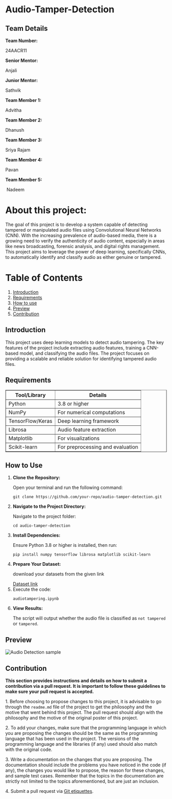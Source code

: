 # Audio-Tamper-Detection
<h2>Team Details</h2>
<b>Team Number: </b><p>24AACR11</p>
<b>Senior Mentor:</b><p> Anjali </p>
<b>Junior Mentor:</b><p> Sathvik</p>
<b>Team Member 1:</b><p> Advitha</p>
<b>Team Member 2:</b><p> Dhanush</p>
<b>Team Member 3:</b><p> Sriya Rajam</p>
<b>Team Member 4:</b><p> Pavan</p>
<b>Team Member 5:</b><p> Nadeem</p>

<h1>About this project:</h1>
<p>The goal of this project is to develop a system capable of detecting tampered or manipulated audio files using Convolutional Neural Networks (CNN). With the increasing prevalence of audio-based media, there is a growing need to verify the authenticity of audio content, especially in areas like news broadcasting, forensic analysis, and digital rights management. This project aims to leverage the power of deep learning, specifically CNNs, to automatically identify and classify audio as either genuine or tampered.</p>

<h1>Table of Contents</h1>
    <ol>
        <li><a href="#introduction">Introduction</a></li>
        <li><a href="#requirements">Requirements</a></li>
        <li><a href="#howuse">How to use</a></li>
        <li><a href="#preview">Preview</a></li>
        <li><a href="#contribution">Contribution</a></li>
    </ol>
<h2 id="introduction">Introduction</h2>
    <p>
        This project uses deep learning models to detect audio tampering. The key features of the project 
        include extracting audio features, training a CNN-based model, and classifying the audio files. 
        The project focuses on providing a scalable and reliable solution for identifying tampered audio files.
    </p>
<h2 id="requirements">Requirements</h2>
    <table border="1" cellspacing="0" cellpadding="5">
        <thead>
            <tr>
                <th>Tool/Library</th>
                <th>Details</th>
            </tr>
        </thead>
        <tbody>
            <tr>
                <td>Python</td>
                <td>3.8 or higher</td>
            </tr>
            <tr>
                <td>NumPy</td>
                <td>For numerical computations</td>
            </tr>
            <tr>
                <td>TensorFlow/Keras</td>
                <td>Deep learning framework</td>
            </tr>
            <tr>
                <td>Librosa</td>
                <td>Audio feature extraction</td>
            </tr>
            <tr>
                <td>Matplotlib</td>
                <td>For visualizations</td>
            </tr>
            <tr>
                <td>Scikit-learn</td>
                <td>For preprocessing and evaluation</td>
            </tr>
        </tbody>
    </table>
<h2 id="howuse">How to Use</h2>
<ol>
    <li><strong>Clone the Repository:</strong>
        <p>Open your terminal and run the following command:</p>
        <pre><code>git clone https://github.com/your-repo/audio-tamper-detection.git</code></pre>
    </li>
    <li><strong>Navigate to the Project Directory:</strong>
        <p>Navigate to the project folder:</p>
        <pre><code>cd audio-tamper-detection</code></pre>
    </li>
    <li><strong>Install Dependencies:</strong>
        <p>Ensure Python 3.8 or higher is installed, then run:</p>
        <pre><code>pip install numpy tensorflow librosa matplotlib scikit-learn
</code></pre>
    </li>
    <li><strong>Prepare Your Dataset:</strong>
        <p>download your datasets from the given link</p>
        <a href="https://owncloud.fraunhofer.de/index.php/s/JZgXh0JEAF0elxa/download" target="_blank">Dataset link</a>
    </li>
    <li>Execute the code:</strong>
    <pre><code>audiotampering.ipynb</code></pre>
    </li>
    <li><strong>View Results:</strong>
        <p>The script will output whether the audio file is classified as <code>not tampered</code> or <code>tampered</code>.</p>
    </li>
</ol>

<h2 id="preview">Preview</h2>
    <p>
        <img src="https://i.imgur.com/XjANgyK.jpeg" alt="Audio Detection sample" />
    </p>
<h2 id="contribution">Contribution</h2>
<p><strong>This section provides instructions and details on how to submit a contribution via a pull request. It is important to follow these guidelines to make sure your pull request is accepted.</strong></p>
<p>1. Before choosing to propose changes to this project, it is advisable to go through the <code>readme.md</code> file of the project to get the philosophy and the motive that went behind this project. The pull request should align with the philosophy and the motive of the original poster of this project.</p>
<p>2. To add your changes, make sure that the programming language in which you are proposing the changes should be the same as the programming language that has been used in the project. The versions of the programming language and the libraries (if any) used should also match with the original code.</p>
<p>3. Write a documentation on the changes that you are proposing. The documentation should include the problems you have noticed in the code (if any), the changes you would like to propose, the reason for these changes, and sample test cases. Remember that the topics in the documentation are strictly not limited to the topics aforementioned, but are just an inclusion.</p>
<p>4. Submit a pull request via <a href="https://gist.github.com/mikepea/863f63d6e37281e329f8" target="_blank">Git etiquettes</a>.</p>

